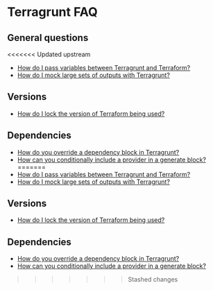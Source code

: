 # Terragrunt FAQ

## General questions

<<<<<<< Updated upstream
- [How do I pass variables between Terragrunt and Terraform?](https://github.com/tnn-gruntwork-io/knowledge-base/discussions/137)
- [How do I mock large sets of outputs with Terragrunt?](https://github.com/tnn-gruntwork-io/knowledge-base/discussions/109)

## Versions

- [How do I lock the version of Terraform being used?](https://github.com/tnn-gruntwork-io/knowledge-base/discussions/187)

## Dependencies

- [How do you override a dependency block in Terragrunt?](https://github.com/tnn-gruntwork-io/knowledge-base/discussions/172)
- [How can you conditionally include a provider in a generate block?](https://github.com/tnn-gruntwork-io/knowledge-base/discussions/205)
=======
- [How do I pass variables between Terragrunt and Terraform?](https://github.com/tnn-gruntwork-io/knowledge-base/discussions/137)
- [How do I mock large sets of outputs with Terragrunt?](https://github.com/tnn-gruntwork-io/knowledge-base/discussions/109)

## Versions

- [How do I lock the version of Terraform being used?](https://github.com/tnn-gruntwork-io/knowledge-base/discussions/187)

## Dependencies

- [How do you override a dependency block in Terragrunt?](https://github.com/tnn-gruntwork-io/knowledge-base/discussions/172)
- [How can you conditionally include a provider in a generate block?](https://github.com/tnn-gruntwork-io/knowledge-base/discussions/205)
>>>>>>> Stashed changes


<!-- ##DOCS-SOURCER-START
{
  "sourcePlugin": "local-copier",
  "hash": "98df4b23885f621d3307a6112f2c6c9b"
}
##DOCS-SOURCER-END -->
